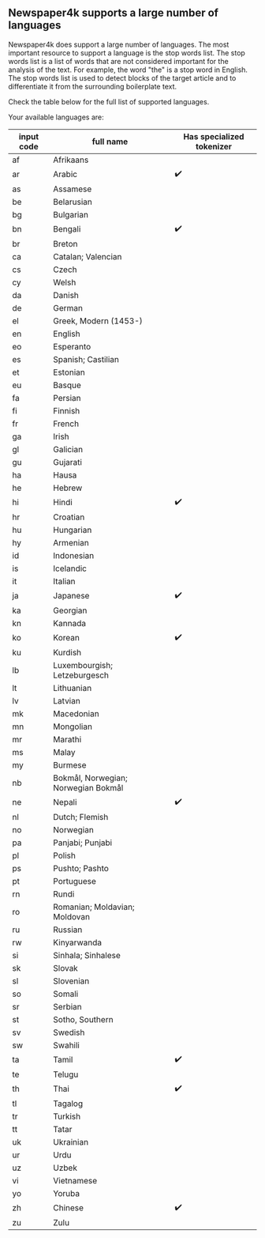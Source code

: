 ## Newspaper4k supports a large number of languages

Newspaper4k does support a large number of languages. The most important resource to support a language is the stop words list. The stop words list is a list of words that are not considered important for the analysis of the text. For example, the word "the" is a stop word in English. The stop words list is used to detect blocks of the target article and to differentiate it from the surrounding boilerplate text.



Check the table below for the full list of supported languages.


Your available languages are:

|input code| full name| Has specialized tokenizer |
|--|------------------|-----------------------|
|af|  Afrikaans|
|ar|  Arabic| ✔️
|as|  Assamese|
|be|  Belarusian|
|bg|  Bulgarian|
|bn|  Bengali| ✔️
|br|  Breton|
|ca|  Catalan; Valencian|
|cs|  Czech|
|cy|  Welsh|
|da|  Danish|
|de|  German|
|el|  Greek, Modern (1453-)|
|en|  English|
|eo|  Esperanto|
|es|  Spanish; Castilian|
|et|  Estonian|
|eu|  Basque|
|fa|  Persian|
|fi|  Finnish|
|fr|  French|
|ga|  Irish|
|gl|  Galician|
|gu|  Gujarati|
|ha|  Hausa|
|he|  Hebrew|
|hi|  Hindi| ✔️
|hr|  Croatian|
|hu|  Hungarian|
|hy|  Armenian|
|id|  Indonesian|
|is|  Icelandic|
|it|  Italian|
|ja|  Japanese| ✔️
|ka|  Georgian|
|kn|  Kannada|
|ko|  Korean| ✔️
|ku|  Kurdish|
|lb|  Luxembourgish; Letzeburgesch|
|lt|  Lithuanian|
|lv|  Latvian|
|mk|  Macedonian|
|mn|  Mongolian|
|mr|  Marathi|
|ms|  Malay|
|my|  Burmese|
|nb|  Bokmål, Norwegian; Norwegian Bokmål|
|ne|  Nepali| ✔️
|nl|  Dutch; Flemish|
|no|  Norwegian|
|pa|  Panjabi; Punjabi|
|pl|  Polish|
|ps|  Pushto; Pashto|
|pt|  Portuguese|
|rn|  Rundi|
|ro|  Romanian; Moldavian; Moldovan|
|ru|  Russian|
|rw|  Kinyarwanda|
|si|  Sinhala; Sinhalese|
|sk|  Slovak|
|sl|  Slovenian|
|so|  Somali|
|sr|  Serbian|
|st|  Sotho, Southern|
|sv|  Swedish|
|sw|  Swahili|
|ta|  Tamil| ✔️
|te|  Telugu|
|th|  Thai| ✔️
|tl|  Tagalog|
|tr|  Turkish|
|tt|  Tatar|
|uk|  Ukrainian|
|ur|  Urdu|
|uz|  Uzbek|
|vi|  Vietnamese|
|yo|  Yoruba|
|zh|  Chinese| ✔️
|zu|  Zulu|
